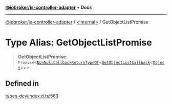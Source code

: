 [**@iobroker/js-controller-adapter**](../../README.md) • **Docs**

***

[@iobroker/js-controller-adapter](../../globals.md) / [\<internal\>](../README.md) / GetObjectListPromise

# Type Alias: GetObjectListPromise

> **GetObjectListPromise**: `Promise`\<[`NonNullCallbackReturnTypeOf`](NonNullCallbackReturnTypeOf.md)\<[`GetObjectListCallback`](GetObjectListCallback.md)\<[`Object`](Object.md)\>\>\>

## Defined in

[types-dev/index.d.ts:563](https://github.com/ioBroker/ioBroker.js-controller/blob/3f7dfd7110e5b0031cea7f51684c94438886c7d3/packages/types-dev/index.d.ts#L563)
